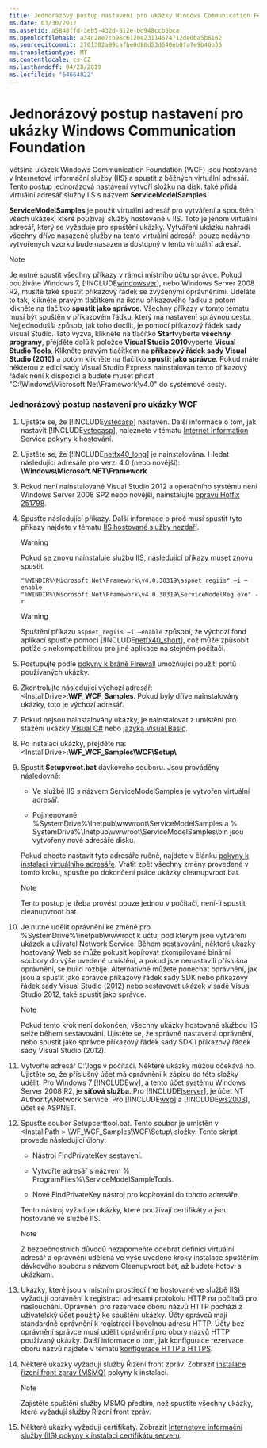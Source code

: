 ```yaml
---
title: Jednorázový postup nastavení pro ukázky Windows Communication Foundation
ms.date: 03/30/2017
ms.assetid: a5848ffd-3eb5-432d-812e-bd948ccb6bca
ms.openlocfilehash: a34c2ee7cb98c6120e23114674712de0ba5b8162
ms.sourcegitcommit: 2701302a99cafbe0d86d53d540eb0fa7e9b46b36
ms.translationtype: MT
ms.contentlocale: cs-CZ
ms.lasthandoff: 04/28/2019
ms.locfileid: "64664822"
---
```

# <a name="one-time-setup-procedure-for-the-windows-communication-foundation-samples"></a>Jednorázový postup nastavení pro ukázky Windows Communication Foundation
Většina ukázek Windows Communication Foundation (WCF) jsou hostované v Internetové informační služby (IIS) a spustit z běžných virtuální adresář. Tento postup jednorázová nastavení vytvoří složku na disk. také přidá virtuální adresář služby IIS s názvem **ServiceModelSamples**.

 **ServiceModelSamples** je použit virtuální adresář pro vytváření a spouštění všech ukázek, které používají služby hostované v IIS. Toto je jenom virtuální adresář, který se vyžaduje pro spuštění ukázky. Vytváření ukázku nahradí všechny dříve nasazené služby na tento virtuální adresář; pouze nedávno vytvořených vzorku bude nasazen a dostupný v tento virtuální adresář.

> [!NOTE]
>  Je nutné spustit všechny příkazy v rámci místního účtu správce. Pokud používáte Windows 7, [!INCLUDE[windowsver](../../../../includes/windowsver-md.md)], nebo Windows Server 2008 R2, musíte také spustit příkazový řádek se zvýšenými oprávněními. Uděláte to tak, klikněte pravým tlačítkem na ikonu příkazového řádku a potom klikněte na tlačítko **spustit jako správce**. Všechny příkazy v tomto tématu musí být spuštěn v příkazovém řádku, který má nastavení správnou cestu.  Nejjednodušší způsob, jak toho docílit, je pomocí příkazový řádek sady Visual Studio. Tato výzva, klikněte na tlačítko **Start**vyberte **všechny programy**, přejděte dolů k položce **Visual Studio 2010**vyberte **Visual Studio Tools**, Klikněte pravým tlačítkem na **příkazový řádek sady Visual Studio (2010)** a potom klikněte na tlačítko **spustit jako správce**. Pokud máte některou z edicí sady Visual Studio Express nainstalován tento příkazový řádek není k dispozici a budete muset přidat "C:\Windows\Microsoft.Net\Framework\v4.0" do systémové cesty.  
  
### <a name="one-time-setup-procedure-for-wcf-samples"></a>Jednorázový postup nastavení pro ukázky WCF  
  
1. Ujistěte se, že [!INCLUDE[vstecasp](../../../../includes/vstecasp-md.md)] nastaven. Další informace o tom, jak nastavit [!INCLUDE[vstecasp](../../../../includes/vstecasp-md.md)], naleznete v tématu [Internet Information Service pokyny k hostování](../../../../docs/framework/wcf/samples/internet-information-service-hosting-instructions.md).  
  
2. Ujistěte se, že [!INCLUDE[netfx40_long](../../../../includes/netfx40-long-md.md)] je nainstalována. Hledat následující adresáře pro verzi 4.0 (nebo novější): **\Windows\Microsoft.NET\Framework**  
  
3. Pokud není nainstalované Visual Studio 2012 a operačního systému není Windows Server 2008 SP2 nebo novější, nainstalujte [opravu Hotfix 251798](https://go.microsoft.com/fwlink/?LinkId=184693).  
  
4. Spusťte následující příkazy. Další informace o proč musí spustit tyto příkazy najdete v tématu [IIS hostované služby nezdaří](https://docs.microsoft.com/previous-versions/dotnet/netframework-3.5/ms752252(v=vs.90)).  
  
    > [!WARNING]
    >  Pokud se znovu nainstaluje službu IIS, následující příkazy muset znovu spustit.

    ```
    "%WINDIR%\Microsoft.Net\Framework\v4.0.30319\aspnet_regiis" –i –enable
    "%WINDIR%\Microsoft.Net\Framework\v4.0.30319\ServiceModelReg.exe" -r
    ```

    > [!WARNING]
    >  Spuštění příkazu `aspnet_regiis –i –enable` způsobí, že výchozí fond aplikací spusťte pomocí [!INCLUDE[netfx40_short](../../../../includes/netfx40-short-md.md)], což může způsobit potíže s nekompatibilitou pro jiné aplikace na stejném počítači.  
  
5. Postupujte podle [pokyny k bráně Firewall](../../../../docs/framework/wcf/samples/firewall-instructions.md) umožňující použití portů používaných ukázky.  
  
6. Zkontrolujte následující výchozí adresář: \<InstallDrive>:**\WF_WCF_Samples**. Pokud byly dříve nainstalovány ukázky, toto je výchozí adresář.  
  
7. Pokud nejsou nainstalovány ukázky, je nainstalovat z umístění pro stažení ukázky [Visual C#](https://go.microsoft.com/fwlink/?LinkId=190939) nebo [jazyka Visual Basic](https://go.microsoft.com/fwlink/?LinkID=193373).  
  
8. Po instalaci ukázky, přejděte na: \<InstallDrive>:**\WF_WCF_Samples\WCF\Setup\\**  
  
9. Spustit **Setupvroot.bat** dávkového souboru. Jsou prováděny následovně:  
  
    - Ve službě IIS s názvem ServiceModelSamples je vytvořen virtuální adresář.  
  
    - Pojmenované %SystemDrive%\Inetpub\wwwroot\ServiceModelSamples a % SystemDrive%\Inetpub\wwwroot\ServiceModelSamples\bin jsou vytvořeny nové adresáře disku.  
  
     Pokud chcete nastavit tyto adresáře ručně, najdete v článku [pokyny k instalaci virtuálního adresáře](../../../../docs/framework/wcf/samples/virtual-directory-setup-instructions.md). Vrátit zpět všechny změny provedené v tomto kroku, spusťte po dokončení práce ukázky cleanupvroot.bat.  
  
    > [!NOTE]
    >  Tento postup je třeba provést pouze jednou v počítači, není-li spustit cleanupvroot.bat.

10. Je nutné udělit oprávnění ke změně pro %SystemDrive%\inetpub\wwwroot k účtu, pod kterým jsou vytváření ukázek a uživatel Network Service. Během sestavování, některé ukázky hostovaný Web se může pokusit kopírovat zkompilované binární soubory do výše uvedené umístění, a pokud jste nenastavili příslušná oprávnění, se build rozbije. Alternativně můžete ponechat oprávnění, jak jsou a spustit jako správce příkazový řádek sady SDK nebo příkazový řádek sady Visual Studio (2012) nebo sestavovat ukázek v sadě Visual Studio 2012, také spustit jako správce.

    > [!NOTE]
    >  Pokud tento krok není dokončen, všechny ukázky hostované službou IIS selže během sestavování. Ujistěte se, že správně nastavená oprávnění, nebo spustit jako správce příkazový řádek sady SDK i příkazový řádek sady Visual Studio (2012).

11. Vytvořte adresář C:\logs v počítači. Některé ukázky můžou očekává ho. Ujistěte se, že příslušný účet má oprávnění k zápisu do této složky udělit. Pro Windows 7 [!INCLUDE[wv](../../../../includes/wv-md.md)], a tento účet systému Windows Server 2008 R2, je **síťová služba**. Pro [!INCLUDE[lserver](../../../../includes/lserver-md.md)], je účet NT Authority\Network Service. Pro [!INCLUDE[wxp](../../../../includes/wxp-md.md)] a [!INCLUDE[ws2003](../../../../includes/ws2003-md.md)], účet se ASPNET.

12. Spusťte soubor Setupcerttool.bat. Tento soubor je umístěn v \<InstallPath > \WF_WCF_Samples\WCF\Setup\ složky.  Tento skript provede následující úlohy:

    - Nástroj FindPrivateKey sestavení.

    - Vytvořte adresář s názvem % ProgramFiles%\ServiceModelSampleTools.

    - Nové FindPrivateKey nástroj pro kopírování do tohoto adresáře.

     Tento nástroj vyžaduje ukázky, které používají certifikáty a jsou hostované ve službě IIS.

    > [!NOTE]
    >  Z bezpečnostních důvodů nezapomeňte odebrat definici virtuální adresář a oprávnění udělená ve výše uvedené kroky instalace spuštěním dávkového souboru s názvem Cleanupvroot.bat, až budete hotovi s ukázkami.

13. Ukázky, které jsou v místním prostředí (ne hostované ve službě IIS) vyžadují oprávnění k registraci adresami protokolu HTTP na počítači pro naslouchání. Oprávnění pro rezervace oboru názvů HTTP pochází z uživatelský účet použitý ke spuštění ukázky. Účty správců mají standardně oprávnění k registraci libovolnou adresu HTTP. Účty bez oprávnění správce musí udělit oprávnění pro obory názvů HTTP používaný ukázky. Další informace o tom, jak konfigurace rezervace oboru názvů najdete v tématu [konfigurace HTTP a HTTPS](../../../../docs/framework/wcf/feature-details/configuring-http-and-https.md).

14. Některé ukázky vyžadují služby Řízení front zpráv. Zobrazit [instalace řízení front zpráv (MSMQ)](../../../../docs/framework/wcf/samples/installing-message-queuing-msmq.md) pokyny k instalaci.

    > [!NOTE]
    >  Zajistěte spuštění služby MSMQ předtím, než spustíte všechny ukázky, které vyžadují služby Řízení front zpráv.

15. Některé ukázky vyžadují certifikáty. Zobrazit [Internetové informační služby (IIS) pokyny k instalaci certifikátu serveru](../../../../docs/framework/wcf/samples/iis-server-certificate-installation-instructions.md).
